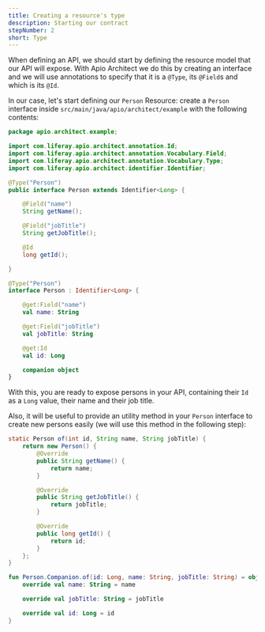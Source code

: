 ```yaml
---
title: Creating a resource's type
description: Starting our contract
stepNumber: 2
short: Type
---
```


When defining an API, we should start by defining the resource model that our API will expose. With Apio Architect we do this by creating an interface and we will use annotations to specify that it is a `@Type`, its `@Field`s and which is its `@Id`.

In our case, let's start defining our `Person` Resource: create a `Person` interface inside `src/main/java/apio/architect/example` with the following contents:

```java
package apio.architect.example;

import com.liferay.apio.architect.annotation.Id;
import com.liferay.apio.architect.annotation.Vocabulary.Field;
import com.liferay.apio.architect.annotation.Vocabulary.Type;
import com.liferay.apio.architect.identifier.Identifier;

@Type("Person")
public interface Person extends Identifier<Long> {

    @Field("name")
    String getName();

    @Field("jobTitle")
    String getJobTitle();

    @Id
    long getId();

}
```

```kotlin
@Type("Person")
interface Person : Identifier<Long> {

    @get:Field("name")
    val name: String

    @get:Field("jobTitle")
    val jobTitle: String

    @get:Id
    val id: Long

    companion object
}
```

With this, you are ready to expose persons in your API, containing their `Id` as a `Long` value, their name and their job title.

Also, it will be useful to provide an utility method in your `Person` interface to create new persons easily (we will use this method in the following step):

```java
static Person of(int id, String name, String jobTitle) {
    return new Person() {
        @Override
        public String getName() {
            return name;
        }

        @Override
        public String getJobTitle() {
            return jobTitle;
        }

        @Override
        public long getId() {
            return id;
        }
    };
}
```

```kotlin
fun Person.Companion.of(id: Long, name: String, jobTitle: String) = object : Person {
    override val name: String = name

    override val jobTitle: String = jobTitle

    override val id: Long = id
}
```

